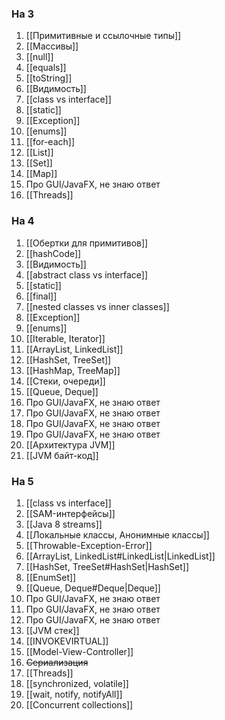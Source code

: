 ### На 3
1. [[Примитивные и ссылочные типы]]
2. [[Массивы]]
3. [[null]]
4. [[equals]]
5. [[toString]]
6. [[Видимость]]
7. [[class vs interface]]
8. [[static]]
9. [[Exception]]
10. [[enums]]
11. [[for-each]]
12. [[List]]
13. [[Set]]
14. [[Map]]
15. Про GUI/JavaFX, не знаю ответ
16. [[Threads]]

### На 4
1. [[Обертки для примитивов]]
2. [[hashCode]]
3. [[Видимость]]
4. [[abstract class vs interface]]
5. [[static]]
6. [[final]]
7. [[nested classes vs inner classes]]
8. [[Exception]]
9. [[enums]]
10. [[Iterable, Iterator]]
11. [[ArrayList, LinkedList]]
12. [[HashSet, TreeSet]]
13. [[HashMap, TreeMap]]
14. [[Стеки, очереди]]
15. [[Queue, Deque]]
16. Про GUI/JavaFX, не знаю ответ
17. Про GUI/JavaFX, не знаю ответ
18. Про GUI/JavaFX, не знаю ответ
19. Про GUI/JavaFX, не знаю ответ
20. [[Архитектура JVM]]
21. [[JVM байт-код]]

### На 5
1. [[class vs interface]]
2. [[SAM-интерфейсы]]
3. [[Java 8 streams]]
4. [[Локальные классы, Анонимные классы]]
5. [[Throwable-Exception-Error]]
6. [[ArrayList, LinkedList#LinkedList|LinkedList]]
7. [[HashSet, TreeSet#HashSet|HashSet]]
8. [[EnumSet]]
9. [[Queue, Deque#Deque|Deque]]
10. Про GUI/JavaFX, не знаю ответ
11. Про GUI/JavaFX, не знаю ответ
12. Про GUI/JavaFX, не знаю ответ
13. [[JVM стек]]
14. [[INVOKEVIRTUAL]]
15. [[Model-View-Controller]]
16. ~~Сериализация~~
17. [[Threads]]
18. [[synchronized, volatile]]
19. [[wait, notify, notifyAll]]
20. [[Concurrent collections]]